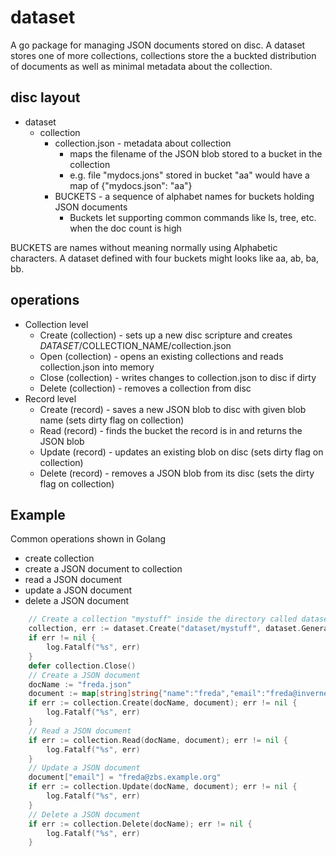 
# dataset

A go package for managing JSON documents stored on disc. A dataset stores
one of more collections, collections store the a buckted distribution of documents
as well as minimal metadata about the collection.

## disc layout

+ dataset
    + collection
        + collection.json - metadata about collection
            + maps the filename of the JSON blob stored to a bucket in the collection
            + e.g. file "mydocs.jons" stored in bucket "aa" would have a map of {"mydocs.json": "aa"}
        + BUCKETS - a sequence of alphabet names for buckets holding JSON documents
            + Buckets let supporting common commands like ls, tree, etc. when the doc count is high

BUCKETS are names without meaning normally using Alphabetic characters. A dataset defined with four buckets
might looks like aa, ab, ba, bb.

## operations

+ Collection level 
    + Create (collection) - sets up a new disc scripture and creates $DATASET/$COLLECTION_NAME/collection.json
    + Open (collection) - opens an existing collections and reads collection.json into memory
    + Close (collection) - writes changes to collection.json to disc if dirty
    + Delete (collection) - removes a collection from disc
+ Record level
    + Create (record) - saves a new JSON blob to disc with given blob name (sets dirty flag on collection)
    + Read (record) - finds the bucket the record is in and returns the JSON blob
    + Update (record) - updates an existing blob on disc (sets dirty flag on collection)
    + Delete (record) - removes a JSON blob from its disc (sets the dirty flag on collection)

## Example

Common operations shown in Golang

+ create collection
+ create a JSON document to collection
+ read a JSON document
+ update a JSON document
+ delete a JSON document

```go
    // Create a collection "mystuff" inside the directory called dataset
    collection, err := dataset.Create("dataset/mystuff", dataset.GenerateBucketNames("ab", 2))
    if err != nil {
        log.Fatalf("%s", err)
    }
    defer collection.Close()
    // Create a JSON document 
    docName := "freda.json"
    document := map[string]string{"name":"freda","email":"freda@inverness.example.org"}
    if err := collection.Create(docName, document); err != nil {
        log.Fatalf("%s", err)
    }
    // Read a JSON document
    if err := collection.Read(docName, document); err != nil {
        log.Fatalf("%s", err)
    }
    // Update a JSON document
    document["email"] = "freda@zbs.example.org"
    if err := collection.Update(docName, document); err != nil {
        log.Fatalf("%s", err)
    }
    // Delete a JSON document
    if err := collection.Delete(docName); err != nil {
        log.Fatalf("%s", err)
    }
```
